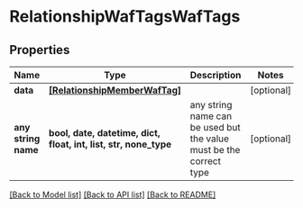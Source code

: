 # RelationshipWafTagsWafTags


## Properties
Name | Type | Description | Notes
------------ | ------------- | ------------- | -------------
**data** | [**[RelationshipMemberWafTag]**](RelationshipMemberWafTag.md) |  | [optional] 
**any string name** | **bool, date, datetime, dict, float, int, list, str, none_type** | any string name can be used but the value must be the correct type | [optional]

[[Back to Model list]](../README.md#documentation-for-models) [[Back to API list]](../README.md#documentation-for-api-endpoints) [[Back to README]](../README.md)


